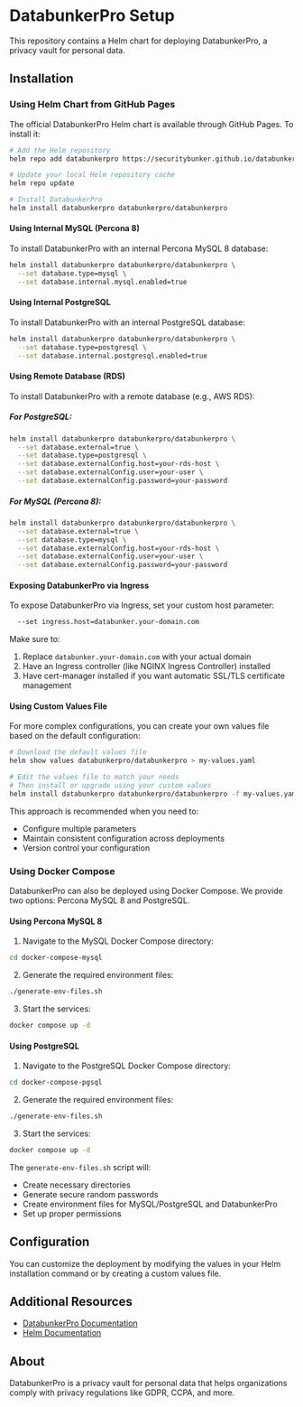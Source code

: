 # DatabunkerPro Setup

This repository contains a Helm chart for deploying DatabunkerPro, a privacy vault for personal data.

## Installation

### Using Helm Chart from GitHub Pages

The official DatabunkerPro Helm chart is available through GitHub Pages. To install it:

```bash
# Add the Helm repository
helm repo add databunkerpro https://securitybunker.github.io/databunkerpro-setup

# Update your local Helm repository cache
helm repo update

# Install DatabunkerPro
helm install databunkerpro databunkerpro/databunkerpro
```

#### Using Internal MySQL (Percona 8)

To install DatabunkerPro with an internal Percona MySQL 8 database:

```bash
helm install databunkerpro databunkerpro/databunkerpro \
  --set database.type=mysql \
  --set database.internal.mysql.enabled=true
```

#### Using Internal PostgreSQL

To install DatabunkerPro with an internal PostgreSQL database:

```bash
helm install databunkerpro databunkerpro/databunkerpro \
  --set database.type=postgresql \
  --set database.internal.postgresql.enabled=true
```

#### Using Remote Database (RDS)

To install DatabunkerPro with a remote database (e.g., AWS RDS):

##### For PostgreSQL:
```bash
helm install databunkerpro databunkerpro/databunkerpro \
  --set database.external=true \
  --set database.type=postgresql \
  --set database.externalConfig.host=your-rds-host \
  --set database.externalConfig.user=your-user \
  --set database.externalConfig.password=your-password
```

##### For MySQL (Percona 8):
```bash
helm install databunkerpro databunkerpro/databunkerpro \
  --set database.external=true \
  --set database.type=mysql \
  --set database.externalConfig.host=your-rds-host \
  --set database.externalConfig.user=your-user \
  --set database.externalConfig.password=your-password
```

#### Exposing DatabunkerPro via Ingress

To expose DatabunkerPro via Ingress, set your custom host parameter:

```bash
  --set ingress.host=databunker.your-domain.com
```

Make sure to:
1. Replace `databunker.your-domain.com` with your actual domain
2. Have an Ingress controller (like NGINX Ingress Controller) installed
3. Have cert-manager installed if you want automatic SSL/TLS certificate management

#### Using Custom Values File

For more complex configurations, you can create your own values file based on the default configuration:

```bash
# Download the default values file
helm show values databunkerpro/databunkerpro > my-values.yaml

# Edit the values file to match your needs
# Then install or upgrade using your custom values
helm install databunkerpro databunkerpro/databunkerpro -f my-values.yaml
```

This approach is recommended when you need to:
* Configure multiple parameters
* Maintain consistent configuration across deployments
* Version control your configuration

### Using Docker Compose

DatabunkerPro can also be deployed using Docker Compose. We provide two options: Percona MySQL 8 and PostgreSQL.

#### Using Percona MySQL 8

1. Navigate to the MySQL Docker Compose directory:
```bash
cd docker-compose-mysql
```

2. Generate the required environment files:
```bash
./generate-env-files.sh
```

3. Start the services:
```bash
docker compose up -d
```

#### Using PostgreSQL

1. Navigate to the PostgreSQL Docker Compose directory:
```bash
cd docker-compose-pgsql
```

2. Generate the required environment files:
```bash
./generate-env-files.sh
```

3. Start the services:
```bash
docker compose up -d
```

The `generate-env-files.sh` script will:
* Create necessary directories
* Generate secure random passwords
* Create environment files for MySQL/PostgreSQL and DatabunkerPro
* Set up proper permissions

## Configuration

You can customize the deployment by modifying the values in your Helm installation command or by creating a custom values file.

## Additional Resources

* [DatabunkerPro Documentation](https://databunker.org/doc/)
* [Helm Documentation](https://helm.sh/docs/)

## About

DatabunkerPro is a privacy vault for personal data that helps organizations comply with privacy regulations like GDPR, CCPA, and more.
